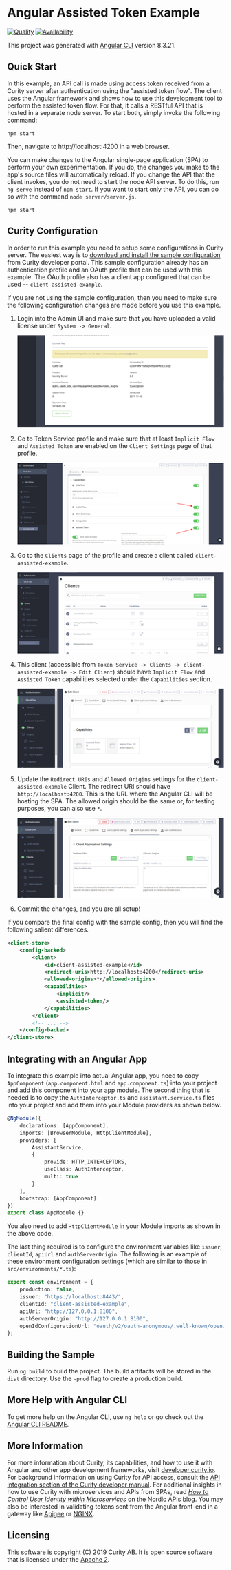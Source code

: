 # Angular Assisted Token Example

[![Quality](https://curity.io/assets/images/badges/angular-app-using-assisted-token-flow-quality.svg)](https://curity.io/resources/code-examples/status/)
[![Availability](https://curity.io/assets/images/badges/angular-app-using-assisted-token-flow-availability.svg)](https://curity.io/resources/code-examples/status/)


This project was generated with [Angular CLI](https://github.com/angular/angular-cli) version 8.3.21.

## Quick Start

In this example, an API call is made using access token received from a Curity server after authentication using the "assisted token flow". The client uses the Angular framework and shows how to use this development tool to perform the assisted token flow. For that, it calls a RESTful API that is hosted in a separate node server. To start both, simply invoke the following command:

```nodemon
npm start
```

Then, navigate to http://localhost:4200 in a web browser.

You can make changes to the Angular single-page application (SPA) to perform your own experimentation. If you do, the changes you make to the app's source files will automatically reload. If you change the API that the client invokes, you do not need to start the node API server. To do this, run `ng serve` instead of `npm start`. If you want to start only the API, you can do so with the command `node server/server.js`.

```nodemon
npm start
```

## Curity Configuration

In order to run this example you need to setup some configurations in Curity server. The easiest way is to [download and install the sample configuration](https://developer.curity.io/release/4.5.0/configuration-samples) from Curity developer portal. This sample configuration already has an authentication profile and an OAuth profile that can be used with this example. The OAuth profile also has a client app configured that can be used -- `client-assisted-example`.

If you are not using the sample configuration, then you need to make sure the following configuration changes are made before you use this example.

1. Login into the Admin UI and make sure that you have uploaded a valid license under `System -> General`.

   ![image](./docs/images/license.png)
2. Go to Token Service profile and make sure that at least `Implicit Flow` and `Assisted Token` are enabled on the `Client Settings` page of that profile.

   ![image](./docs/images/profile-capabilities.png)

3. Go to the `Clients` page of the profile and create a client called `client-assisted-example`.

   ![image](./docs/images/clients.png)

4. This client (accessible from `Token Service -> Clients -> client-assisted-example -> Edit Client`) should have `Implicit Flow` and `Assisted Token` capabilities selected under the `Capabilities` section.

   ![image](./docs/images/client-capabilities.png)

5. Update the `Redirect URIs` and `Allowed Origins` settings for the `client-assisted-example` Client. The redirect URI should have `http://localhost:4200`. This is the URL where the Angular CLI will be hosting the SPA. The allowed origin should be the same or, for testing purposes, you can also use `*`.

   ![image](./docs/images/client-application-settings.png)

6. Commit the changes, and you are all setup!

If you compare the final config with the sample config, then you will find the following salient differences.

```xml
<client-store>
    <config-backed>
        <client>
            <id>client-assisted-example</id>
            <redirect-uris>http://localhost:4200</redirect-uris>
            <allowed-origins>*</allowed-origins>
            <capabilities>
                <implicit/>
                <assisted-token/>
            </capabilities>
        </client>
        <!-- ... -->
    </config-backed>
</client-store>
```

## Integrating with an Angular App

To integrate this example into actual Angular app, you need to copy `AppComponent` (`app.component.html` and `app.component.ts`) into your project and add this component into your app module. The second thing that is needed is to copy the `AuthInterceptor.ts` and `assistant.service.ts` files into your project and add them into your Module providers as shown below.

```typescript
@NgModule({
	declarations: [AppComponent],
	imports: [BrowserModule, HttpClientModule],
	providers: [
		AssistantService,
		{
			provide: HTTP_INTERCEPTORS,
			useClass: AuthInterceptor,
			multi: true
		}
	],
	bootstrap: [AppComponent]
})
export class AppModule {}
```

You also need to add `HttpClientModule` in your Module imports as shown in the above code.

The last thing required is to configure the environment variables like `issuer`, `clientId`, `apiUrl` and `authServerOrigin`. The following is an example of these environment configuration settings (which are similar to those in `src/environments/*.ts`):

```typescript
export const environment = {
	production: false,
	issuer: "https://localhost:8443/",
	clientId: "client-assisted-example",
	apiUrl: "http://127.0.0.1:8100",
	authServerOrigin: "http://127.0.0.1:8100",
	openIdConfigurationUrl: "oauth/v2/oauth-anonymous/.well-known/openid-configuration"
};
```

## Building the Sample

Run `ng build` to build the project. The build artifacts will be stored in the `dist` directory. Use the `-prod` flag to create a production build.

## More Help with Angular CLI

To get more help on the Angular CLI, use `ng help` or go check out the [Angular CLI README](https://github.com/angular/angular-cli/blob/master/README.md).

## More Information

For more information about Curity, its capabilities, and how to use it with Angular and other app development frameworks, visit [developer.curity.io](https://developer.curity.io/). For background information on using Curity for API access, consult the [API integration section of the Curity developer manual](https://support.curity.io/docs/4.5.0/developer-guide/api-integration/overview.html). For additional insights in how to use Curity with microservices and APIs from SPAs, read _[How to Control User Identity within Microservices](http://nordicapis.com/how-to-control-user-identity-within-microservices/)_ on the Nordic APIs blog. You may also be interested in validating tokens sent from the Angular front-end in a gateway like [Apigee](https://developer.curity.io/tutorials/apigee-integration) or [NGINX](https://github.com/curityio/nginx_phantom_token_module).

## Licensing

This software is copyright (C) 2019 Curity AB. It is open source software that is licensed under the [Apache 2](LICENSE).

